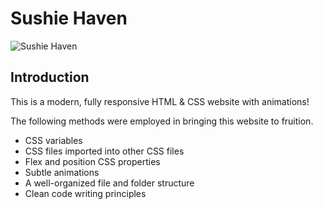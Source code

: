 ﻿# Sushie Haven
 ![Sushie Haven](https://github.com/bellsofaba/sushieHaven/blob/main/assets/sushi_haven.gif)

 ## Introduction
This is a modern, fully responsive HTML & CSS website with animations!
 
The following methods were employed in bringing this website to fruition.
- CSS variables
- CSS files imported into other CSS files
- Flex and position CSS properties 
- Subtle animations
- A well-organized file and folder structure
- Clean code writing principles


